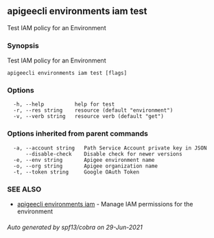 ## apigeecli environments iam test

Test IAM policy for an Environment

### Synopsis

Test IAM policy for an Environment

```
apigeecli environments iam test [flags]
```

### Options

```
  -h, --help          help for test
  -r, --res string    resource (default "environment")
  -v, --verb string   resource verb (default "get")
```

### Options inherited from parent commands

```
  -a, --account string   Path Service Account private key in JSON
      --disable-check    Disable check for newer versions
  -e, --env string       Apigee environment name
  -o, --org string       Apigee organization name
  -t, --token string     Google OAuth Token
```

### SEE ALSO

* [apigeecli environments iam](apigeecli_environments_iam.md)	 - Manage IAM permissions for the environment

###### Auto generated by spf13/cobra on 29-Jun-2021
